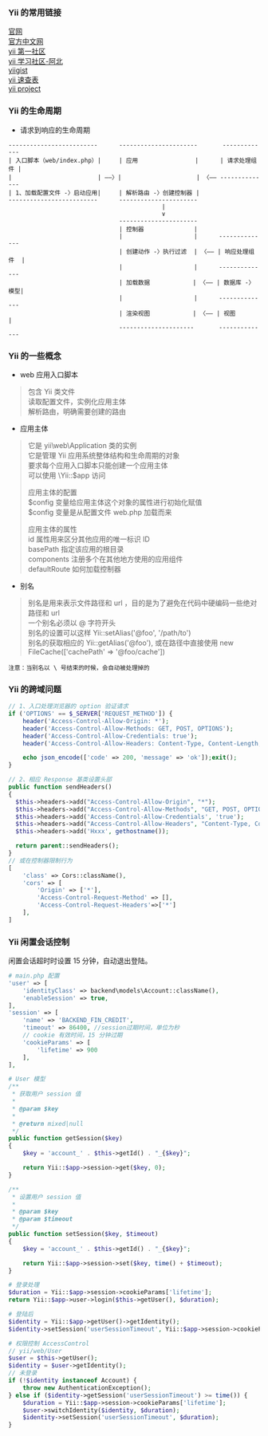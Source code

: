 
### Yii 的常用链接
[官网](https://www.yiiframework.com/)  
[官方中文网](https://www.yiichina.com/)  
[yii 第一社区](https://getyii.com/)  
[yii 学习社区-阿北](https://nai8.me/)  
[yiigist](https://yiigist.com/)  
[yii 速查表](https://nai8.me/tool-sc.html)  
[yii project](https://yiipowered.com/en)  

### Yii 的生命周期
- 请求到响应的生命周期
```
-------------------------      ----------------------       -------------
| 入口脚本（web/index.php）|     | 应用                |      | 请求处理组件 |
|                        | ——〉|                     | 〈—— --------------
| 1、加载配置文件 -〉启动应用|     | 解析路由 -〉创建控制器 |
-------------------------      ----------------------
                                           |
                                           ∨
                               ----------------------
                               | 控制器              |
                               |                    |      --------------
                               | 创建动作 -〉执行过滤  | 〈—— | 响应处理组件  |
                               |                    |      --------------
                               | 加载数据            | 〈—— | 数据库 -〉模型|
                               |                    |      --------------
                               | 渲染视图            | 〈—— | 视图         |
                               ---------------------       --------------
```

### Yii 的一些概念
- web 应用入口脚本
> 包含 Yii 类文件  
> 读取配置文件，实例化应用主体  
> 解析路由，明确需要创建的路由  

- 应用主体 
> 它是 yii\web\Application 类的实例  
> 它是管理 Yii 应用系统整体结构和生命周期的对象  
> 要求每个应用入口脚本只能创建一个应用主体  
> 可以使用 \Yii::$app 访问  
> 
> 应用主体的配置  
> $config 变量给应用主体这个对象的属性进行初始化赋值  
> $config 变量是从配置文件 web.php 加载而来  
> 
> 应用主体的属性  
> id 属性用来区分其他应用的唯一标识 ID  
> basePath 指定该应用的根目录  
> components 注册多个在其他地方使用的应用组件  
> defaultRoute 如何加载控制器  

- 别名
> 别名是用来表示文件路径和 url ，目的是为了避免在代码中硬编码一些绝对路径和 url  
> 一个别名必须以 @ 字符开头  
> 别名的设置可以这样 Yii::setAlias('@foo', '/path/to')  
> 别名的获取相应的 Yii::getAlias('@foo'), 或在路径中直接使用 new FileCache(['cachePath' => '@foo/cache'])  

`注意：当别名以 \ 号结束的时候，会自动被处理掉的`  

### Yii 的跨域问题
```php
// 1、入口处理浏览器的 option 验证请求
if ('OPTIONS' == $_SERVER['REQUEST_METHOD']) {
    header('Access-Control-Allow-Origin: *');
    header('Access-Control-Allow-Methods: GET, POST, OPTIONS');
    header('Access-Control-Allow-Credentials: true');
    header('Access-Control-Allow-Headers: Content-Type, Content-Length, User-Agent, Accept-Language, Accept-Encoding, Authorization, Auth-Sign, Client-date, Client-Timestamp, Accept, X-Requested-With');

    echo json_encode(['code' => 200, 'message' => 'ok']);exit();
}

// 2、相应 Response 基类设置头部
public function sendHeaders()
{
  $this->headers->add("Access-Control-Allow-Origin", "*");
  $this->headers->add("Access-Control-Allow-Methods", "GET, POST, OPTIONS");
  $this->headers->add('Access-Control-Allow-Credentials', 'true');
  $this->headers->add("Access-Control-Allow-Headers", "Content-Type, Content-Length, User-Agent, Accept-Language, Accept-Encoding, Authorization, Auth-Sign, Client-date, Client-Timestamp, Accept, X-Requested-With");
  $this->headers->add('Hxxx', gethostname());

  return parent::sendHeaders();
}
// 或在控制器限制行为
[
    'class' => Cors::className(),
    'cors' => [
        'Origin' => ['*'],
        'Access-Control-Request-Method' => [],
        'Access-Control-Request-Headers'=>['*']
    ],
]
```

### Yii 闲置会话控制
闲置会话超时时设置 15 分钟，自动退出登陆。
```php
# main.php 配置
'user' => [
    'identityClass' => backend\models\Account::className(),
    'enableSession' => true,
],
'session' => [
    'name' => 'BACKEND_FIN_CREDIT',
    'timeout' => 86400, //session过期时间，单位为秒
    // cookie 有效时间，15 分钟过期
    'cookieParams' => [
        'lifetime' => 900
    ],
],

# User 模型
/**
 * 获取用户 session 值
 *
 * @param $key
 *
 * @return mixed|null
 */
public function getSession($key)
{
    $key = 'account_' . $this->getId() . "_{$key}";

    return Yii::$app->session->get($key, 0);
}

/**
 * 设置用户 session 值
 *
 * @param $key
 * @param $timeout
 */
public function setSession($key, $timeout)
{
    $key = 'account_' . $this->getId() . "_{$key}";

    return Yii::$app->session->set($key, time() + $timeout);
}

# 登录处理
$duration = Yii::$app->session->cookieParams['lifetime'];
return Yii::$app->user->login($this->getUser(), $duration);

# 登陆后
$identity = Yii::$app->getUser()->getIdentity();
$identity->setSession('userSessionTimeout', Yii::$app->session->cookieParams['lifetime']);

# 权限控制 AccessControl
// yii/web/User
$user = $this->getUser();
$identity = $user->getIdentity();
// 未登录
if (!$identity instanceof Account) {
    throw new AuthenticationException();
} else if ($identity->getSession('userSessionTimeout') >= time()) {
    $duration = Yii::$app->session->cookieParams['lifetime'];
    $user->switchIdentity($identity, $duration);
    $identity->setSession('userSessionTimeout', $duration);
}
```